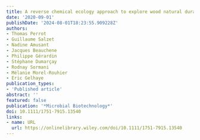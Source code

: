 ```yaml
---
title: A reverse chemical ecology approach to explore wood natural durability
date: '2020-09-01'
publishDate: '2024-08-01T18:23:55.909228Z'
authors:
- Thomas Perrot
- Guillaume Salzet
- Nadine Amusant
- Jacques Beauchene
- Philippe Gérardin
- Stéphane Dumarçay
- Rodnay Sormani
- Mélanie Morel‐Rouhier
- Eric Gelhaye
publication_types:
- 'Published article'
abstract: ''
featured: false
publication: '*Microbial Biotechnology*'
doi: 10.1111/1751-7915.13540
links:
- name: URL
  url: https://onlinelibrary.wiley.com/doi/10.1111/1751-7915.13540
---
```


